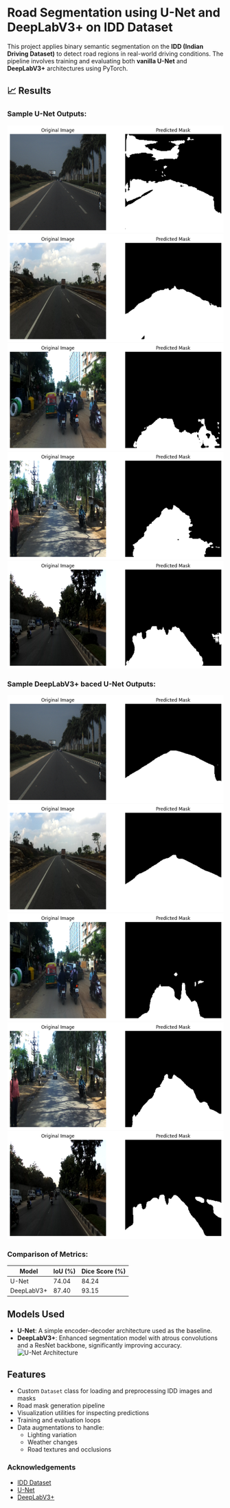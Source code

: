 # Road Segmentation using U-Net and DeepLabV3+ on IDD Dataset

This project applies binary semantic segmentation on the **IDD (Indian Driving Dataset)** to detect road regions in real-world driving conditions. The pipeline involves training and evaluating both **vanilla U-Net** and **DeepLabV3+** architectures using PyTorch.

## 📈 Results

### Sample U-Net Outputs:
![unet_1](result_assets/unet_1.png)
![unet_2](result_assets/unet_2.png)
![unet_3](result_assets/unet_3.png)
![unet_4](result_assets/unet_4.png)
![unet_5](result_assets/unet_5.png)

### Sample DeepLabV3+ baced U-Net Outputs:
![deeplab_1](result_assets/deeplab_1.png)
![deeplab_2](result_assets/deeplab_2.png)
![deeplab_3](result_assets/deeplab_3.png)
![deeplab_4](result_assets/deeplab_4.png)
![deeplab_5](result_assets/deeplab_5.png)

### Comparison of Metrics:

| Model        | IoU (%) | Dice Score (%) |
|--------------|---------|----------------|
| U-Net        | 74.04   | 84.24          |
| DeepLabV3+   | 87.40   | 93.15          |

##  Models Used

- **U-Net**: A simple encoder–decoder architecture used as the baseline.
- **DeepLabV3+**: Enhanced segmentation model with atrous convolutions and a ResNet backbone, significantly improving accuracy.
![U-Net Architecture](https://media.geeksforgeeks.org/wp-content/uploads/20220614121231/Group14.jpg)

##  Features

- Custom `Dataset` class for loading and preprocessing IDD images and masks
- Road mask generation pipeline
- Visualization utilities for inspecting predictions
- Training and evaluation loops
- Data augmentations to handle:
  - Lighting variation
  - Weather changes
  - Road textures and occlusions

### Acknowledgements
- [IDD Dataset](https://idd.insaan.iiit.ac.in/)
- [U-Net](https://arxiv.org/abs/1505.04597)
- [DeepLabV3+](https://arxiv.org/abs/1802.02611)

